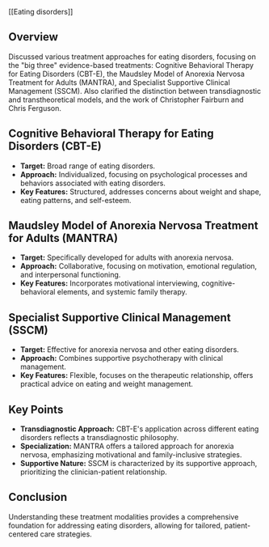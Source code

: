 [[Eating disorders]]

## Overview
Discussed various treatment approaches for eating disorders, focusing on the "big three" evidence-based treatments: Cognitive Behavioral Therapy for Eating Disorders (CBT-E), the Maudsley Model of Anorexia Nervosa Treatment for Adults (MANTRA), and Specialist Supportive Clinical Management (SSCM). Also clarified the distinction between transdiagnostic and transtheoretical models, and the work of Christopher Fairburn and Chris Ferguson.

## Cognitive Behavioral Therapy for Eating Disorders (CBT-E)
- **Target:** Broad range of eating disorders.
- **Approach:** Individualized, focusing on psychological processes and behaviors associated with eating disorders.
- **Key Features:** Structured, addresses concerns about weight and shape, eating patterns, and self-esteem.

## Maudsley Model of Anorexia Nervosa Treatment for Adults (MANTRA)
- **Target:** Specifically developed for adults with anorexia nervosa.
- **Approach:** Collaborative, focusing on motivation, emotional regulation, and interpersonal functioning.
- **Key Features:** Incorporates motivational interviewing, cognitive-behavioral elements, and systemic family therapy.

## Specialist Supportive Clinical Management (SSCM)
- **Target:** Effective for anorexia nervosa and other eating disorders.
- **Approach:** Combines supportive psychotherapy with clinical management.
- **Key Features:** Flexible, focuses on the therapeutic relationship, offers practical advice on eating and weight management.

## Key Points
- **Transdiagnostic Approach:** CBT-E's application across different eating disorders reflects a transdiagnostic philosophy.
- **Specialization:** MANTRA offers a tailored approach for anorexia nervosa, emphasizing motivational and family-inclusive strategies.
- **Supportive Nature:** SSCM is characterized by its supportive approach, prioritizing the clinician-patient relationship.

## Conclusion
Understanding these treatment modalities provides a comprehensive foundation for addressing eating disorders, allowing for tailored, patient-centered care strategies.